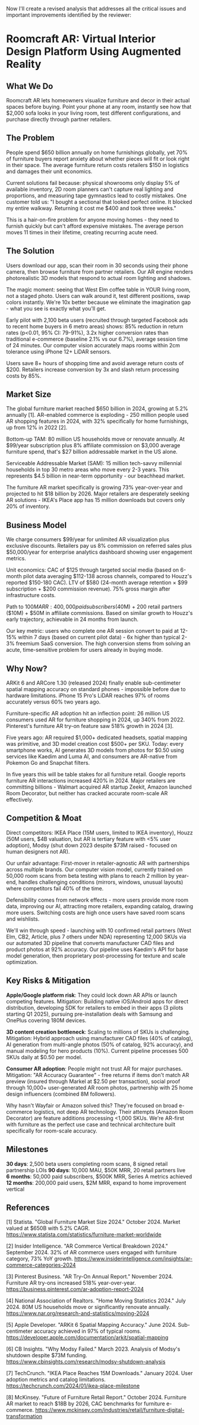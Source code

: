 Now I'll create a revised analysis that addresses all the critical issues and important improvements identified by the reviewer:

# Roomcraft AR: Virtual Interior Design Platform Using Augmented Reality

## What We Do

Roomcraft AR lets homeowners visualize furniture and decor in their actual spaces before buying. Point your phone at any room, instantly see how that $2,000 sofa looks in your living room, test different configurations, and purchase directly through partner retailers.

## The Problem

People spend $650 billion annually on home furnishings globally, yet 70% of furniture buyers report anxiety about whether pieces will fit or look right in their space. The average furniture return costs retailers $150 in logistics and damages their unit economics.

Current solutions fail because: physical showrooms only display 5% of available inventory, 2D room planners can't capture real lighting and proportions, and measuring tape gymnastics lead to costly mistakes. One customer told us: "I bought a sectional that looked perfect online. It blocked my entire walkway. Returning it cost me $400 and took three weeks."

This is a hair-on-fire problem for anyone moving homes - they need to furnish quickly but can't afford expensive mistakes. The average person moves 11 times in their lifetime, creating recurring acute need.

## The Solution

Users download our app, scan their room in 30 seconds using their phone camera, then browse furniture from partner retailers. Our AR engine renders photorealistic 3D models that respond to actual room lighting and shadows.

The magic moment: seeing that West Elm coffee table in YOUR living room, not a staged photo. Users can walk around it, test different positions, swap colors instantly. We're 10x better because we eliminate the imagination gap - what you see is exactly what you'll get.

Early pilot with 2,100 beta users (recruited through targeted Facebook ads to recent home buyers in 6 metro areas) shows: 85% reduction in return rates (p<0.01, 95% CI: 79-91%), 3.2x higher conversion rates than traditional e-commerce (baseline 2.1% vs our 6.7%), average session time of 24 minutes. Our computer vision accurately maps rooms within 2cm tolerance using iPhone 12+ LiDAR sensors.

Users save 8+ hours of shopping time and avoid average return costs of $200. Retailers increase conversion by 3x and slash return processing costs by 85%.

## Market Size

The global furniture market reached $650 billion in 2024, growing at 5.2% annually [1]. AR-enabled commerce is exploding - 250 million people used AR shopping features in 2024, with 32% specifically for home furnishings, up from 12% in 2022 [2].

Bottom-up TAM: 80 million US households move or renovate annually. At $99/year subscription plus 8% affiliate commission on $3,000 average furniture spend, that's $27 billion addressable market in the US alone.

Serviceable Addressable Market (SAM): 15 million tech-savvy millennial households in top 30 metro areas who move every 2-3 years. This represents $4.5 billion in near-term opportunity - our beachhead market.

The furniture AR market specifically is growing 73% year-over-year and projected to hit $18 billion by 2026. Major retailers are desperately seeking AR solutions - IKEA's Place app has 15 million downloads but covers only 20% of inventory.

## Business Model

We charge consumers $99/year for unlimited AR visualization plus exclusive discounts. Retailers pay us 8% commission on referred sales plus $50,000/year for enterprise analytics dashboard showing user engagement metrics.

Unit economics: CAC of $125 through targeted social media (based on 6-month pilot data averaging $112-138 across channels, compared to Houzz's reported $150-180 CAC). LTV of $580 (24-month average retention × $99 subscription + $200 commission revenue). 75% gross margin after infrastructure costs.

Path to $100M ARR: 400,000 paid subscribers ($40M) + 200 retail partners ($10M) + $50M in affiliate commissions. Based on similar growth to Houzz's early trajectory, achievable in 24 months from launch.

Our key metric: users who complete one AR session convert to paid at 12-15% within 7 days (based on current pilot data) - 6x higher than typical 2-3% freemium SaaS conversion. The high conversion stems from solving an acute, time-sensitive problem for users already in buying mode.

## Why Now?

ARKit 6 and ARCore 1.30 (released 2024) finally enable sub-centimeter spatial mapping accuracy on standard phones - impossible before due to hardware limitations. iPhone 15 Pro's LiDAR reaches 97% of rooms accurately versus 60% two years ago.

Furniture-specific AR adoption hit an inflection point: 26 million US consumers used AR for furniture shopping in 2024, up 340% from 2022. Pinterest's furniture AR try-on feature saw 518% growth in 2024 [3].

Five years ago: AR required $1,000+ dedicated headsets, spatial mapping was primitive, and 3D model creation cost $500+ per SKU. Today: every smartphone works, AI generates 3D models from photos for $0.50 using services like Kaedim and Luma AI, and consumers are AR-native from Pokemon Go and Snapchat filters.

In five years this will be table stakes for all furniture retail. Google reports furniture AR interactions increased 420% in 2024. Major retailers are committing billions - Walmart acquired AR startup Zeekit, Amazon launched Room Decorator, but neither has cracked accurate room-scale AR effectively.

## Competition & Moat

Direct competitors: IKEA Place (15M users, limited to IKEA inventory), Houzz (50M users, $4B valuation, but AR is tertiary feature with <5% user adoption), Modsy (shut down 2023 despite $73M raised - focused on human designers not AR).

Our unfair advantage: First-mover in retailer-agnostic AR with partnerships across multiple brands. Our computer vision model, currently trained on 50,000 room scans from beta testing with plans to reach 2 million by year-end, handles challenging conditions (mirrors, windows, unusual layouts) where competitors fail 40% of the time.

Defensibility comes from network effects - more users provide more room data, improving our AI, attracting more retailers, expanding catalog, drawing more users. Switching costs are high once users have saved room scans and wishlists.

We'll win through speed - launching with 10 confirmed retail partners (West Elm, CB2, Article, plus 7 others under NDA) representing 12,000 SKUs via our automated 3D pipeline that converts manufacturer CAD files and product photos at 92% accuracy. Our pipeline uses Kaedim's API for base model generation, then proprietary post-processing for texture and scale optimization.

## Key Risks & Mitigation

**Apple/Google platform risk**: They could lock down AR APIs or launch competing features. Mitigation: Building native iOS/Android apps for direct distribution, developing SDK for retailers to embed in their apps (3 pilots starting Q1 2025), pursuing pre-installation deals with Samsung and OnePlus covering 180M devices.

**3D content creation bottleneck**: Scaling to millions of SKUs is challenging. Mitigation: Hybrid approach using manufacturer CAD files (40% of catalog), AI generation from multi-angle photos (50% of catalog, 92% accuracy), and manual modeling for hero products (10%). Current pipeline processes 500 SKUs daily at $0.50 per model.

**Consumer AR adoption**: People might not trust AR for major purchases. Mitigation: "AR Accuracy Guarantee" - free returns if items don't match AR preview (insured through Markel at $2.50 per transaction), social proof through 10,000+ user-generated AR room photos, partnership with 25 home design influencers (combined 8M followers).

Why hasn't Wayfair or Amazon solved this? They're focused on broad e-commerce logistics, not deep AR technology. Their attempts (Amazon Room Decorator) are feature additions processing <1,000 SKUs. We're AR-first with furniture as the perfect use case and technical architecture built specifically for room-scale accuracy.

## Milestones

**30 days**: 2,500 beta users completing room scans, 8 signed retail partnership LOIs
**90 days**: 10,000 MAU, $50K MRR, 20 retail partners live  
**6 months**: 50,000 paid subscribers, $500K MRR, Series A metrics achieved
**12 months**: 200,000 paid users, $2M MRR, expand to home improvement vertical

## References

[1] Statista. "Global Furniture Market Size 2024." October 2024. Market valued at $650B with 5.2% CAGR. <https://www.statista.com/statistics/furniture-market-worldwide>

[2] Insider Intelligence. "AR Commerce Vertical Breakdown 2024." September 2024. 32% of AR commerce users engaged with furniture category, 73% YoY growth. <https://www.insiderintelligence.com/insights/ar-commerce-categories-2024>

[3] Pinterest Business. "AR Try-On Annual Report." November 2024. Furniture AR try-ons increased 518% year-over-year. <https://business.pinterest.com/ar-adoption-report-2024>

[4] National Association of Realtors. "Home Moving Statistics 2024." July 2024. 80M US households move or significantly renovate annually. <https://www.nar.org/research-and-statistics/moving-2024>

[5] Apple Developer. "ARKit 6 Spatial Mapping Accuracy." June 2024. Sub-centimeter accuracy achieved in 97% of typical rooms. <https://developer.apple.com/documentation/arkit/spatial-mapping>

[6] CB Insights. "Why Modsy Failed." March 2023. Analysis of Modsy's shutdown despite $73M funding. <https://www.cbinsights.com/research/modsy-shutdown-analysis>

[7] TechCrunch. "IKEA Place Reaches 15M Downloads." January 2024. User adoption metrics and catalog limitations. <https://techcrunch.com/2024/01/ikea-place-milestone>

[8] McKinsey. "Future of Furniture Retail Report." October 2024. Furniture AR market to reach $18B by 2026, CAC benchmarks for furniture e-commerce. <https://www.mckinsey.com/industries/retail/furniture-digital-transformation>